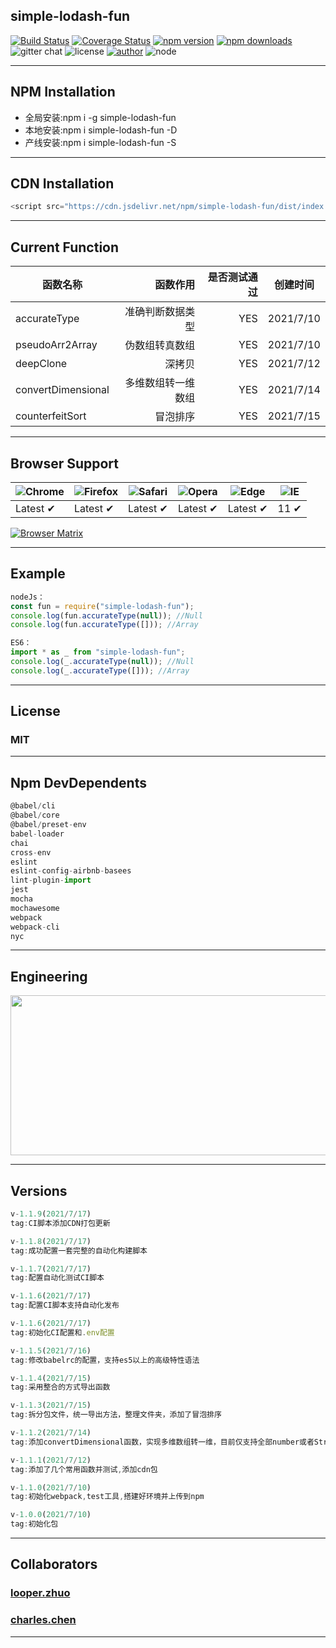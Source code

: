 ## **simple-lodash-fun**

[![Build Status](https://www.travis-ci.com/zhuominlooper/2021-javascript.svg?branch=main)](https://www.travis-ci.com/zhuominlooper/2021-javascript)
[![Coverage Status](https://coveralls.io/repos/github/zhuominlooper/2021-javascript/badge.svg?branch=dev)](https://coveralls.io/github/zhuominlooper/2021-javascript?branch=dev)
[![npm version](https://img.shields.io/npm/v/simple-lodash-fun.svg)](https://www.npmjs.com/package/simple-lodash-fun)
[![npm downloads](https://img.shields.io/npm/dm/simple-lodash-fun.svg)](https://www.npmjs.com/package/simple-lodash-fun)
![gitter chat](https://img.shields.io/gitter/room/mzabriskie/simple-lodash-fun.svg)
![license](https://img.shields.io/badge/license-MIT-green)
[![author](https://img.shields.io/badge/author-looper.zhuo-orange)](https://github.com/zhuominlooper)
![node](https://img.shields.io/badge/node%40latest-%3E%3D%206.0.0-brightgreen)

---

## **NPM Installation**

- 全局安装:npm i -g simple-lodash-fun
- 本地安装:npm i simple-lodash-fun -D
- 产线安装:npm i simple-lodash-fun -S

---

## **CDN Installation**

```javascript
<script src="https://cdn.jsdelivr.net/npm/simple-lodash-fun/dist/index.umd.min.js"></script>
```

---

## **Current Function**

| 函数名称           |           函数作用 | 是否测试通过 | 创建时间  |
| ------------------ | -----------------: | -----------: | :-------: |
| accurateType       |   准确判断数据类型 |          YES | 2021/7/10 |
| pseudoArr2Array    |     伪数组转真数组 |          YES | 2021/7/10 |
| deepClone          |             深拷贝 |          YES | 2021/7/12 |
| convertDimensional | 多维数组转一维数组 |          YES | 2021/7/14 |
| counterfeitSort    |           冒泡排序 |          YES | 2021/7/15 |

---

## **Browser Support**

| ![Chrome](https://raw.github.com/alrra/browser-logos/master/src/chrome/chrome_48x48.png) | ![Firefox](https://raw.github.com/alrra/browser-logos/master/src/firefox/firefox_48x48.png) | ![Safari](https://raw.github.com/alrra/browser-logos/master/src/safari/safari_48x48.png) | ![Opera](https://raw.github.com/alrra/browser-logos/master/src/opera/opera_48x48.png) | ![Edge](https://raw.github.com/alrra/browser-logos/master/src/edge/edge_48x48.png) | ![IE](https://raw.github.com/alrra/browser-logos/master/src/archive/internet-explorer_9-11/internet-explorer_9-11_48x48.png) |
| ---------------------------------------------------------------------------------------- | ------------------------------------------------------------------------------------------- | ---------------------------------------------------------------------------------------- | ------------------------------------------------------------------------------------- | ---------------------------------------------------------------------------------- | ---------------------------------------------------------------------------------------------------------------------------- |
| Latest ✔                                                                                 | Latest ✔                                                                                    | Latest ✔                                                                                 | Latest ✔                                                                              | Latest ✔                                                                           | 11 ✔                                                                                                                         |

[![Browser Matrix](https://saucelabs.com/open_sauce/build_matrix/axios.svg)](https://saucelabs.com/u/axios)

---

## **Example**

```javascript
nodeJs：
const fun = require("simple-lodash-fun");
console.log(fun.accurateType(null)); //Null
console.log(fun.accurateType([])); //Array
```

```javascript
ES6：
import * as _ from "simple-lodash-fun";
console.log(_.accurateType(null)); //Null
console.log(_.accurateType([])); //Array
```

---

## **License**

### MIT

---

## **Npm DevDependents**

```javascript
@babel/cli
@babel/core
@babel/preset-env
babel-loader
chai
cross-env
eslint
eslint-config-airbnb-basees
lint-plugin-import
jest
mocha
mochawesome
webpack
webpack-cli
nyc
```

---

## **Engineering**

 <img src="https://user-gold-cdn.xitu.io/2018/5/13/163583bef8f07f05?imageView2/0/w/1280/h/960/format/webp/ignore-error/1" width=556 height=256 />

---

## **Versions**

```javascript
v-1.1.9(2021/7/17)
tag:CI脚本添加CDN打包更新

v-1.1.8(2021/7/17)
tag:成功配置一套完整的自动化构建脚本

v-1.1.7(2021/7/17)
tag:配置自动化测试CI脚本

v-1.1.6(2021/7/17)
tag:配置CI脚本支持自动化发布

v-1.1.6(2021/7/17)
tag:初始化CI配置和.env配置

v-1.1.5(2021/7/16)
tag:修改babelrc的配置，支持es5以上的高级特性语法

v-1.1.4(2021/7/15)
tag:采用整合的方式导出函数

v-1.1.3(2021/7/15)
tag:拆分包文件，统一导出方法，整理文件夹，添加了冒泡排序

v-1.1.2(2021/7/14)
tag:添加convertDimensional函数，实现多维数组转一维，目前仅支持全部number或者String的多维数组转为number的一维数组

v-1.1.1(2021/7/12)
tag:添加了几个常用函数并测试,添加cdn包

v-1.1.0(2021/7/10)
tag:初始化webpack,test工具,搭建好环境并上传到npm

v-1.0.0(2021/7/10)
tag:初始化包


```

---

## **Collaborators**

### **[looper.zhuo](https://github.com/zhuominlooper)**

### **[charles.chen](https://github.com/Ahh-h)**

---
